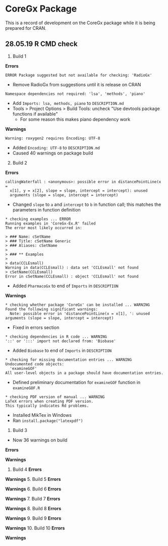 # CoreGx Package

This is a record of development on the CoreGx package while it is being prepared for CRAN.

## 28.05.19 R CMD check

1. Build 1

**Errors**

```
ERROR Package suggested but not available for checking: 'RadioGx'
```
- Remove RadioGx from suggestions until it is release on CRAN

```
Namespace dependencies not required: 'lsa', 'methods', 'piano'
```
- Add `Imports: lsa, methods, piano` to `DESCRIPTION.md`
- Tools > Project Options > Build Tools: uncheck "Use devtools package functions if available"
  - For some reason this makes piano dependency work

**Warnings**

```
Warning: roxygen2 requires Encoding: UTF-8
```
- Added `Encoding: UTF-8` to `DESCRIPTION.md`
- Caused 40 warnings on package build


2. Build 2

**Errors**

```
callingWaterfall : <anonymous>: possible error in distancePointLine(x =
  x[1], y = x[2], slope = slope, intercept = intercept): unused
  arguments (slope = slope, intercept = intercept)
```
- Changed `slope` to `a` and `intercept` to `b` in function call; this matches the parameters in function definition


```
* checking examples ... ERROR
Running examples in 'CoreGx-Ex.R' failed
The error most likely occurred in:

> ### Name: cSetName
> ### Title: cSetName Generic
> ### Aliases: cSetName
> 
> ### ** Examples
> 
> data(CCLEsmall)
Warning in data(CCLEsmall) : data set 'CCLEsmall' not found
> cSetName(CCLEsmall)
Error in cSetName(CCLEsmall) : object 'CCLEsmall' not found
```
- Added `PharmacoGx` to end of `Imports` in `DESCRIPTION`

**Warnings**
```
* checking whether package 'CoreGx' can be installed ... WARNING
Found the following significant warnings:
  Note: possible error in 'distancePointLine(x = x[1], ': unused arguments (slope = slope, intercept = intercept) 
```
- Fixed in errors section

```
* checking dependencies in R code ... WARNING
'::' or ':::' import not declared from: 'Biobase'
```
- Added `Biobase` to end of `Imports` in `DESCRIPTION`

```
* checking for missing documentation entries ... WARNING
Undocumented code objects:
  'examineGOF'
All user-level objects in a package should have documentation entries.
```
- Defined preliminary documentation for `examineGOF` function in `examineGOF.R`

```
* checking PDF version of manual ... WARNING
LaTeX errors when creating PDF version.
This typically indicates Rd problems.
```
- Installed MikTex in Windows
- Ran `install.package("latexpdf")`

1. Build 3
- Now 36 warnings on build

**Errors**


**Warnings**

1. Build 4
**Errors**

**Warnings**
5. Build 5
**Errors**

**Warnings**
6. Build 6
**Errors**

**Warnings**
7. Build 7
**Errors**

**Warnings**
8. Build 8
**Errors**

**Warnings**
9.  Build 9
**Errors**

**Warnings**
10.  Build 10
**Errors**

**Warnings**